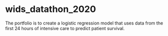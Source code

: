# wids_datathon_2020
The portfolio is to create a logistic regression model that uses data from the first 24 hours of intensive care to predict patient survival.
